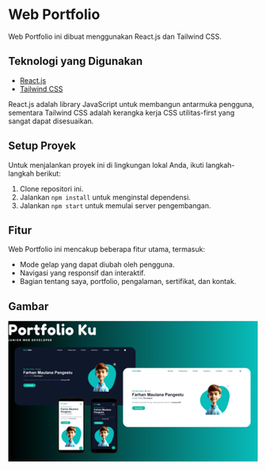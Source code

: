 # Web Portfolio

Web Portfolio ini dibuat menggunakan React.js dan Tailwind CSS.

## Teknologi yang Digunakan

- [React.js](https://reactjs.org/)
- [Tailwind CSS](https://tailwindcss.com/)

React.js adalah library JavaScript untuk membangun antarmuka pengguna, sementara Tailwind CSS adalah kerangka kerja CSS utilitas-first yang sangat dapat disesuaikan.

## Setup Proyek

Untuk menjalankan proyek ini di lingkungan lokal Anda, ikuti langkah-langkah berikut:

1. Clone repositori ini.
2. Jalankan `npm install` untuk menginstal dependensi.
3. Jalankan `npm start` untuk memulai server pengembangan.

## Fitur

Web Portfolio ini mencakup beberapa fitur utama, termasuk:

- Mode gelap yang dapat diubah oleh pengguna.
- Navigasi yang responsif dan interaktif.
- Bagian tentang saya, portfolio, pengalaman, sertifikat, dan kontak.

## Gambar

![Portfolio](./public/portfolio.png)